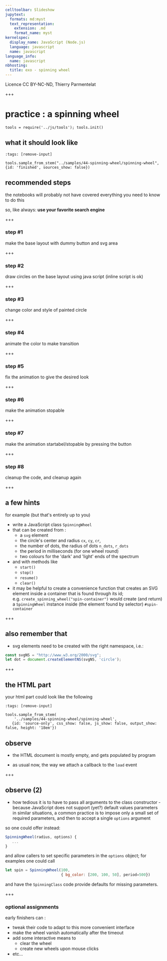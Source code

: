 ```yaml
---
celltoolbar: Slideshow
jupytext:
  formats: md:myst
  text_representation:
    extension: .md
    format_name: myst
kernelspec:
  display_name: JavaScript (Node.js)
  language: javascript
  name: javascript
language_info:
  name: javascript
nbhosting:
  title: exo - spinning wheel
---
```


Licence CC BY-NC-ND, Thierry Parmentelat

+++

# practice : a spinning wheel

```{code-cell}
tools = require('../js/tools'); tools.init()
```

## what it should look like

```{code-cell}
:tags: [remove-input]

tools.sample_from_stem("../samples/44-spinning-wheel/spinning-wheel", {id: 'finished', sources_show: false})
```

## recommended steps

the notebooks will probably not have covered everything you need to know to do this

so, like always: **use your favorite search engine**

+++

### step #1

make the base layout with dummy button and svg area

+++

### step #2

draw circles on the base layout using java script (inline script is ok)

+++

### step #3

change color and style of painted circle

+++

### step #4

animate the color to make transition

+++

### step #5

fix the animation to give the desired look

+++

### step #6

make the animation stopable

+++

### step #7

make the animation startabel/stopable by pressing the button

+++

### step #8

cleanup the code, and cleanup again

+++

## a few hints

for example (but that's entirely up to you)

* write a JavaScript class `SpinningWheel`
* that can be created from :
  * a `svg` element
  * the circle's center and radius `cx`, `cy`, `cr`,
  * the number of dots, the radius of dots `n_dots`, `r_dots`
  * the period in milliseconds (for one wheel round)
  * two colours for the 'dark' and 'light' ends of the spectrum
* and with methods like
  * `start()`
  * `stop()`
  * `resume()`
  * `clear()`
* it may be helpful to create a convenience function that creates an SVG element inside a container that is found through its id;  
  e.g. `create_spinning_wheel("spin-container")` would create (and return) a `SpinningWheel` instance inside (the element found by selector) `#spin-container`

+++

## also remember that

* svg elements need to be created with the right namespace, i.e.:

```javascript
const svgNS = "http://www.w3.org/2000/svg";
let dot = document.createElementNS(svgNS, 'circle');
```

+++

## the  HTML part

your html part could look like the following

```{code-cell}
:tags: [remove-input]

tools.sample_from_stem(
    '../samples/44-spinning-wheel/spinning-wheel',
   {id: 'source-only', css_show: false, js_show: false, output_show: false, height: '18em'})
```

## observe

* the HTML document is mostly empty, and gets populated by program

* as usual now, the way we attach a callback to the `load` event

+++

## observe (2)

* how tedious it is to have to pass all arguments to the class constructor - because JavaScript does not support (yet?) default values parameters  
  in similar situations, a common practice is to impose only a small set of required parameters, and then to accept a single `options` argument
  
so one could offer instead:

```javascript
SpinningWheel(radius, options) {
   ...
}
```

and allow callers to set specific parameters in the `options` object; for examples one could call

```javascript
let spin = SpinningWheel(100,
                         { bg_color: [200, 100, 50], period=500})
```
and have the `SpinningClass` code provide defaults for missing parameters.

+++

### optional assignments

early finishers can :

* tweak their code to adapt to this more convenient interface
* make the wheel vanish automatically after the timeout
* add some interactive means to
  * clear the wheel
  * create new wheels upon mouse clicks
* etc…
